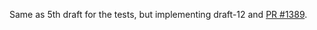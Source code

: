 Same as 5th draft for the tests, but implementing draft-12 and [PR #1389](https://github.com/quicwg/base-drafts/pull/1389).
